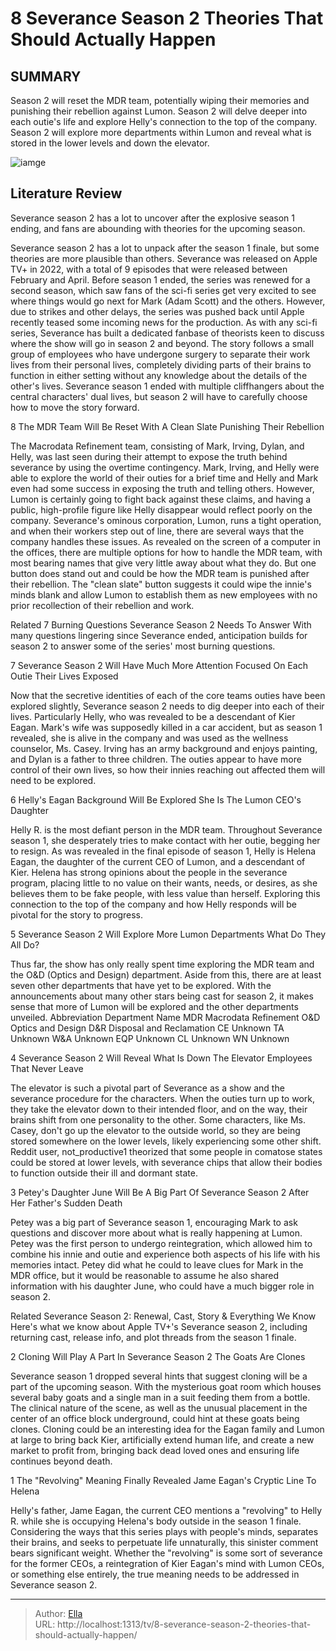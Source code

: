 # 8 Severance Season 2 Theories That Should Actually Happen


## SUMMARY 


 Season 2 will reset the MDR team, potentially wiping their memories and punishing their rebellion against Lumon. 
 Season 2 will delve deeper into each outie&#39;s life and explore Helly&#39;s connection to the top of the company. 
 Season 2 will explore more departments within Lumon and reveal what is stored in the lower levels and down the elevator. 

![iamge](https://static1.srcdn.com/wordpress/wp-content/uploads/2024/01/adam-scott-as-mark-from-severance-and-britt-lower-as-helly-from-severance.jpg)

## Literature Review
Severance season 2 has a lot to uncover after the explosive season 1 ending, and fans are abounding with theories for the upcoming season.




Severance season 2 has a lot to unpack after the season 1 finale, but some theories are more plausible than others. Severance was released on Apple TV&#43; in 2022, with a total of 9 episodes that were released between February and April. Before season 1 ended, the series was renewed for a second season, which saw fans of the sci-fi series get very excited to see where things would go next for Mark (Adam Scott) and the others. However, due to strikes and other delays, the series was pushed back until Apple recently teased some incoming news for the production.
As with any sci-fi series, Severance has built a dedicated fanbase of theorists keen to discuss where the show will go in season 2 and beyond. The story follows a small group of employees who have undergone surgery to separate their work lives from their personal lives, completely dividing parts of their brains to function in either setting without any knowledge about the details of the other&#39;s lives. Severance season 1 ended with multiple cliffhangers about the central characters&#39; dual lives, but season 2 will have to carefully choose how to move the story forward.





 8  The MDR Team Will Be Reset With A Clean Slate 
Punishing Their Rebellion




The Macrodata Refinement team, consisting of Mark, Irving, Dylan, and Helly, was last seen during their attempt to expose the truth behind severance by using the overtime contingency. Mark, Irving, and Helly were able to explore the world of their outies for a brief time and Helly and Mark even had some success in exposing the truth and telling others. However, Lumon is certainly going to fight back against these claims, and having a public, high-profile figure like Helly disappear would reflect poorly on the company.
Severance&#39;s ominous corporation, Lumon, runs a tight operation, and when their workers step out of line, there are several ways that the company handles these issues. As revealed on the screen of a computer in the offices, there are multiple options for how to handle the MDR team, with most bearing names that give very little away about what they do. But one button does stand out and could be how the MDR team is punished after their rebellion. The &#34;clean slate&#34; button suggests it could wipe the innie&#39;s minds blank and allow Lumon to establish them as new employees with no prior recollection of their rebellion and work.
            
Related
 7 Burning Questions Severance Season 2 Needs To Answer 
With many questions lingering since Severance ended, anticipation builds for season 2 to answer some of the series&#39; most burning questions. 





 7  Severance Season 2 Will Have Much More Attention Focused On Each Outie 
Their Lives Exposed
        

Now that the secretive identities of each of the core teams outies have been explored slightly, Severance season 2 needs to dig deeper into each of their lives. Particularly Helly, who was revealed to be a descendant of Kier Eagan. Mark&#39;s wife was supposedly killed in a car accident, but as season 1 revealed, she is alive in the company and was used as the wellness counselor, Ms. Casey. Irving has an army background and enjoys painting, and Dylan is a father to three children. The outies appear to have more control of their own lives, so how their innies reaching out affected them will need to be explored.





 6  Helly&#39;s Eagan Background Will Be Explored 
She Is The Lumon CEO&#39;s Daughter
        

Helly R. is the most defiant person in the MDR team. Throughout Severance season 1, she desperately tries to make contact with her outie, begging her to resign. As was revealed in the final episode of season 1, Helly is Helena Eagan, the daughter of the current CEO of Lumon, and a descendant of Kier. Helena has strong opinions about the people in the severance program, placing little to no value on their wants, needs, or desires, as she believes them to be fake people, with less value than herself. Exploring this connection to the top of the company and how Helly responds will be pivotal for the story to progress.





 5  Severance Season 2 Will Explore More Lumon Departments 
What Do They All Do?
        

Thus far, the show has only really spent time exploring the MDR team and the O&amp;D (Optics and Design) department. Aside from this, there are at least seven other departments that have yet to be explored. With the announcements about many other stars being cast for season 2, it makes sense that more of Lumon will be explored and the other departments unveiled.
  Abbreviation   Department Name    MDR   Macrodata Refinement    O&amp;D   Optics and Design    D&amp;R   Disposal and Reclamation    CE   Unknown    TA   Unknown    W&amp;A   Unknown    EQP   Unknown    CL   Unknown    WN   Unknown    





 4  Severance Season 2 Will Reveal What Is Down The Elevator 
Employees That Never Leave
        

The elevator is such a pivotal part of Severance as a show and the severance procedure for the characters. When the outies turn up to work, they take the elevator down to their intended floor, and on the way, their brains shift from one personality to the other. Some characters, like Ms. Casey, don&#39;t go up the elevator to the outside world, so they are being stored somewhere on the lower levels, likely experiencing some other shift. Reddit user, not_productive1 theorized that some people in comatose states could be stored at lower levels, with severance chips that allow their bodies to function outside their ill and dormant state.





 3  Petey&#39;s Daughter June Will Be A Big Part Of Severance Season 2 
After Her Father&#39;s Sudden Death
        

Petey was a big part of Severance season 1, encouraging Mark to ask questions and discover more about what is really happening at Lumon. Petey was the first person to undergo reintegration, which allowed him to combine his innie and outie and experience both aspects of his life with his memories intact. Petey did what he could to leave clues for Mark in the MDR office, but it would be reasonable to assume he also shared information with his daughter June, who could have a much bigger role in season 2.
            
Related
 Severance Season 2: Renewal, Cast, Story &amp; Everything We Know 
Here&#39;s what we know about Apple TV&#43;&#39;s Severance season 2, including returning cast, release info, and plot threads from the season 1 finale.







 2  Cloning Will Play A Part In Severance Season 2 
The Goats Are Clones




Severance season 1 dropped several hints that suggest cloning will be a part of the upcoming season. With the mysterious goat room which houses several baby goats and a single man in a suit feeding them from a bottle. The clinical nature of the scene, as well as the unusual placement in the center of an office block underground, could hint at these goats being clones. Cloning could be an interesting idea for the Eagan family and Lumon at large to bring back Kier, artificially extend human life, and create a new market to profit from, bringing back dead loved ones and ensuring life continues beyond death.





 1  The &#34;Revolving&#34; Meaning Finally Revealed 
Jame Eagan&#39;s Cryptic Line To Helena
        

Helly&#39;s father, Jame Eagan, the current CEO mentions a &#34;revolving&#34; to Helly R. while she is occupying Helena&#39;s body outside in the season 1 finale. Considering the ways that this series plays with people&#39;s minds, separates their brains, and seeks to perpetuate life unnaturally, this sinister comment bears significant weight. Whether the &#34;revolving&#34; is some sort of severance for the former CEOs, a reintegration of Kier Eagan&#39;s mind with Lumon CEOs, or something else entirely, the true meaning needs to be addressed in Severance season 2. 

---

> Author: [Ella](https://instagram.hk.cn/)  
> URL: http://localhost:1313/tv/8-severance-season-2-theories-that-should-actually-happen/  

